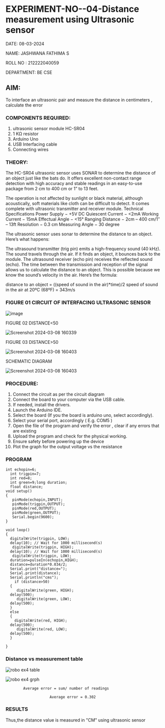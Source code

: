  # EXPERIMENT-NO--04-Distance measurement using Ultrasonic sensor
DATE: 08-03-2024

NAME: JASHWANA FATHIMA S

ROLL NO : 212222040059

DEPARTMENT: BE CSE


## AIM: 
To interface an ultrasonic pair and measure the distance in centimeters , calculate the error
 
### COMPONENTS REQUIRED:
1.	ultrasonic sensor module HC-SR04
2.	1 KΩ resistor 
3.	Arduino Uno 
4.	USB Interfacing cable 
5.	Connecting wires 


### THEORY: 
The HC-SR04 ultrasonic sensor uses SONAR to determine the distance of an object just like the bats do. It offers excellent non-contact range detection with high accuracy and stable readings in an easy-to-use package from 2 cm to 400 cm or 1” to 13 feet.

The operation is not affected by sunlight or black material, although acoustically, soft materials like cloth can be difficult to detect. It comes complete with ultrasonic transmitter and receiver module.
Technical Specifications
Power Supply − +5V DC
Quiescent Current − <2mA
Working Current − 15mA
Effectual Angle − <15°
Ranging Distance − 2cm – 400 cm/1″ – 13ft
Resolution − 0.3 cm
Measuring Angle − 30 degree

The ultrasonic sensor uses sonar to determine the distance to an object. Here’s what happens:

The ultrasound transmitter (trig pin) emits a high-frequency sound (40 kHz).
The sound travels through the air. If it finds an object, it bounces back to the module.
The ultrasound receiver (echo pin) receives the reflected sound (echo).
The time between the transmission and reception of the signal allows us to calculate the distance to an object. This is possible because we know the sound’s velocity in the air. Here’s the formula:

distance to an object = ((speed of sound in the air)*time)/2
speed of sound in the air at 20ºC (68ºF) = 343m/s

### FIGURE 01 CIRCUIT OF INTERFACING ULTRASONIC SENSOR 


![image](https://user-images.githubusercontent.com/36288975/166430594-5adb4ca9-5a42-4781-a7e6-7236b3766a85.png)

FIGURE 02 DISTANCE<50


![Screenshot 2024-03-08 160339](https://github.com/Jashwanafathima/Experiment--04-Interfacing-digital-output-with-arduino-ultrasonic-sensor/assets/119560192/b8b81ee0-6d76-4f80-b846-b804b4fc6f11)


FIGURE 03 DISTANCE>50


![Screenshot 2024-03-08 160403](https://github.com/Jashwanafathima/Experiment--04-Interfacing-digital-output-with-arduino-ultrasonic-sensor/assets/119560192/71ee9c5e-1acc-40be-b86e-de2c8a001756)


SCHEMATIC DIAGRAM



![Screenshot 2024-03-08 160403](https://github.com/Jashwanafathima/Experiment--04-Interfacing-digital-output-with-arduino-ultrasonic-sensor/assets/119560192/ce0afc4b-9b84-476e-a0ba-8db5581d024d)


### PROCEDURE:
1.	Connect the circuit as per the circuit diagram 
2.	Connect the board to your computer via the USB cable.
3.	If needed, install the drivers.
4.	Launch the Arduino IDE.
5.	Select the board (If you the board is arduino uno, select accordingly).
6.	Select your serial port, accordingly ( E.g. COM5 )
7.	Open the file of the program  and verify the error , clear if any errors that are existing 
8.	Upload the program and check for the physical working. 
9.	Ensure safety before powering up the device 
10.	Plot the graph for the output voltage vs the resistance 


### PROGRAM 

```
int echopin=6;
  int trigpin=7;
  int red=8;
  int green=9;long duration;
  float distance;
void setup()
{
   pinMode(echopin,INPUT);
   pinMode(trigpin,OUTPUT);
   pinMode(red,OUTPUT);
   pinMode(green,OUTPUT);
   Serial.begin(9600);
}

void loop()
{
  digitalWrite(trigpin, LOW);
  delay(10); // Wait for 1000 millisecond(s)
   digitalWrite(trigpin, HIGH);
  delay(10); // Wait for 1000 millisecond(s)
   digitalWrite(trigpin, LOW);
  duration=pulseIn(echopin,HIGH);
  distance=duration*0.034/2;
  Serial.print("distance=");
  Serial.print(distance);
  Serial.println("cms");
    if (distance>50)
  {
     digitalWrite(green, HIGH);
  delay(500);
     digitalWrite(green, LOW);
  delay(500);
  }
  else
  {
    digitalWrite(red, HIGH);
  delay(500);
     digitalWrite(red, LOW);
  delay(500);
  }
    
}
```




### Distance vs measurement table 

			
 ![robo ex4 table](https://github.com/Jashwanafathima/Experiment--04-Interfacing-digital-output-with-arduino-ultrasonic-sensor/assets/119560192/5964dcce-ab21-40af-bea5-fbfa1161470f)


 ![robo ex4 grph](https://github.com/Jashwanafathima/Experiment--04-Interfacing-digital-output-with-arduino-ultrasonic-sensor/assets/119560192/1b41aa66-763a-42d8-8183-c7e3000203f9)


			
			
			
			Average error = sum/ number of readings
   
                        Average error = 0.302
 








### RESULTS

Thus,the distance value is measured in "CM" using ultrasonic sensor

 
